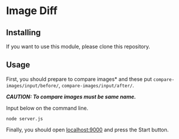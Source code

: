 # Image Diff

## Installing

If you want to use this module, please clone this repository.

## Usage

First, you should prepare to compare images* and these put `compare-images/input/before/`, `compare-images/input/after/`.

***CAUTION: To compare images must be same name.***

Input below on the command line.

```
node server.js
```

Finally, you should open [localhost:9000](http://localhost:9000/) and press the Start button.